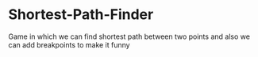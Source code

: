 # Shortest-Path-Finder
Game in which we can find shortest path between two points and also we can add breakpoints to make it funny
